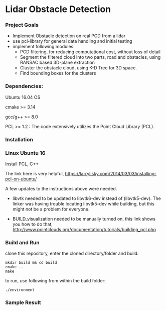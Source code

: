 # Lidar Obstacle Detection

### Project Goals
- Implement Obstacle detection on real PCD from a lidar
- use pcl-library for general data handling and initial testing
- implement following modules: 
  - PCD filtering, for reducing computational cost, without loss of detail
  - Segment the filtered cloud into two parts, road and obstacles, using RANSAC based 3D-plane extraction
  - Cluster the obstacle cloud, using K-D Tree for 3D space.
  - Find bounding boxes for the clusters

### Dependencies:

Ubuntu 16.04 OS

cmake >= 3.14

gcc/g++ >= 8.0

PCL >= 1.2 : The code extensively utilizes the Point Cloud Library (PCL).

### Installation

### Linux Ubuntu 16

Install PCL, C++

The link here is very helpful, 
https://larrylisky.com/2014/03/03/installing-pcl-on-ubuntu/

A few updates to the instructions above were needed.

* libvtk needed to be updated to libvtk6-dev instead of (libvtk5-dev). The linker was having trouble locating libvtk5-dev while building, but this might not be a problem for everyone.

* BUILD_visualization needed to be manually turned on, this link shows you how to do that,
http://www.pointclouds.org/documentation/tutorials/building_pcl.php

### Build and Run
clone this repository, enter the cloned directory/folder and build:
```
mkdir build && cd build
cmake ..
make
```

to run, use following from within the build folder:
```
./environment
```
### Sample Result
